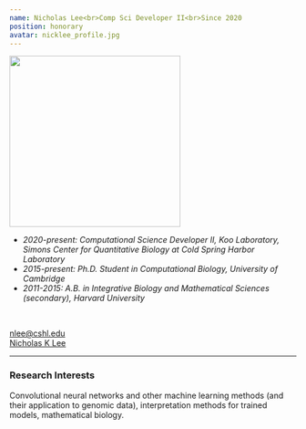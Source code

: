 ```yaml
---
name: Nicholas Lee<br>Comp Sci Developer II<br>Since 2020
position: honorary
avatar: nicklee_profile.jpg
---
```


<img width="300" src="{{site.baseurl}}/images/people/{{page.avatar}}" data-action="zoom">
<br>

- _2020-present: Computational Science Developer II, Koo Laboratory, Simons Center for Quantitative Biology at Cold Spring Harbor Laboratory_ <br>
- _2015-present: Ph.D. Student in Computational Biology, University of Cambridge_ <br>
- _2011-2015: A.B. in Integrative Biology and Mathematical Sciences (secondary), Harvard University_ <br>
<br>

<a href="mailto:nlee@cshl.edu"><i class="fa fa-envelope-o"></i> nlee@cshl.edu</a><br>
<a href="https://www.linkedin.com/in/nicholas-k-lee"><i class="fa fa-linkedin-square"></i> Nicholas K Lee</a><br>

<hr>

### Research Interests
Convolutional neural networks and other machine learning methods (and their application to genomic data), interpretation methods for trained models, mathematical biology.<br>


<br>
<br>
<br>

&nbsp;
&nbsp;
&nbsp;
&nbsp;
&nbsp;
&nbsp;
&nbsp;
&nbsp;
&nbsp;
&nbsp;
&nbsp;
&nbsp;
&nbsp;
&nbsp;
&nbsp;
&nbsp;
&nbsp;
&nbsp;
&nbsp;
&nbsp;
&nbsp;
&nbsp;
&nbsp;
&nbsp;

